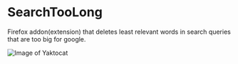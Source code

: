 # SearchTooLong
Firefox addon(extension) that deletes least relevant words in search queries that are too big for google. 

![Image of Yaktocat](https://github.com/jacobhamilton12/SearchTooLong/icons/icon.png)

